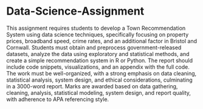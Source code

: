 # Data-Science-Assignment
This assignment requires students to develop a Town Recommendation System using data science techniques, specifically focusing on property prices, broadband speed, crime rates, and an additional factor in Bristol and Cornwall. Students must obtain and preprocess government-released datasets, analyze the data using exploratory and statistical methods, and create a simple recommendation system in R or Python. The report should include code snippets, visualizations, and an appendix with the full code. The work must be well-organized, with a strong emphasis on data cleaning, statistical analysis, system design, and ethical considerations, culminating in a 3000-word report. Marks are awarded based on data gathering, cleaning, analysis, statistical modeling, system design, and report quality, with adherence to APA referencing style.
